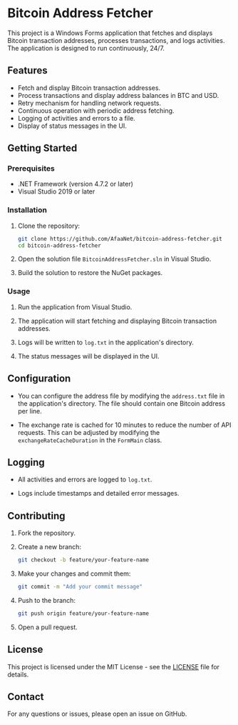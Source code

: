 # Bitcoin Address Fetcher

This project is a Windows Forms application that fetches and displays Bitcoin transaction addresses, processes transactions, and logs activities. The application is designed to run continuously, 24/7.

## Features

- Fetch and display Bitcoin transaction addresses.
- Process transactions and display address balances in BTC and USD.
- Retry mechanism for handling network requests.
- Continuous operation with periodic address fetching.
- Logging of activities and errors to a file.
- Display of status messages in the UI.

## Getting Started

### Prerequisites

- .NET Framework (version 4.7.2 or later)
- Visual Studio 2019 or later

### Installation

1. Clone the repository:

    ```sh
    git clone https://github.com/AfaaNet/bitcoin-address-fetcher.git
    cd bitcoin-address-fetcher
    ```

2. Open the solution file `BitcoinAddressFetcher.sln` in Visual Studio.

3. Build the solution to restore the NuGet packages.

### Usage

1. Run the application from Visual Studio.

2. The application will start fetching and displaying Bitcoin transaction addresses.

3. Logs will be written to `log.txt` in the application's directory.

4. The status messages will be displayed in the UI.

## Configuration

- You can configure the address file by modifying the `address.txt` file in the application's directory. The file should contain one Bitcoin address per line.

- The exchange rate is cached for 10 minutes to reduce the number of API requests. This can be adjusted by modifying the `exchangeRateCacheDuration` in the `FormMain` class.

## Logging

- All activities and errors are logged to `log.txt`.

- Logs include timestamps and detailed error messages.

## Contributing

1. Fork the repository.

2. Create a new branch:

    ```sh
    git checkout -b feature/your-feature-name
    ```

3. Make your changes and commit them:

    ```sh
    git commit -m "Add your commit message"
    ```

4. Push to the branch:

    ```sh
    git push origin feature/your-feature-name
    ```

5. Open a pull request.

## License

This project is licensed under the MIT License - see the [LICENSE](LICENSE) file for details.

## Contact

For any questions or issues, please open an issue on GitHub.

